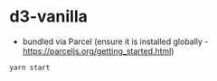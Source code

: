 # d3-vanilla

- bundled via Parcel (ensure it is installed globally - https://parceljs.org/getting_started.html)

`yarn start`
